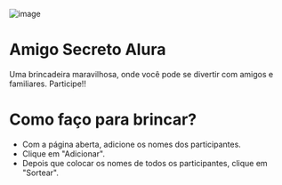 

![image](https://github.com/user-attachments/assets/8d5ff677-d627-48da-8767-bbbe738f45ac)

# Amigo Secreto Alura 

 Uma brincadeira maravilhosa, onde você pode se divertir com amigos e familiares. Participe!!

 # Como faço para brincar? 
 - Com a página aberta, adicione os nomes dos participantes.
 - Clique em "Adicionar".
 - Depois que colocar os nomes de todos os participantes, clique em "Sortear".
